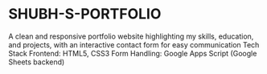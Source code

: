 # SHUBH-S-PORTFOLIO
A clean and responsive portfolio website highlighting my skills, education, and projects, with an interactive contact form for easy communication
Tech Stack  Frontend: HTML5, CSS3
Form Handling: Google Apps Script (Google Sheets backend)
